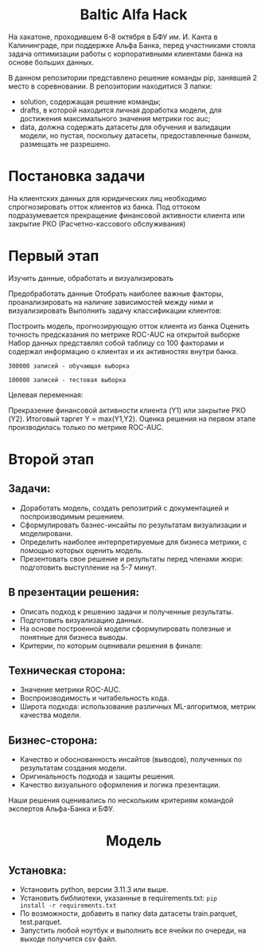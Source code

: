 <h1 align="center">Baltic Alfa Hack</h1>

На хакатоне, проходившем 6-8 октября в БФУ им. И. Канта в Калининграде, при поддержке Альфа Банка, перед участниками стояла задача оптимизации работы с корпоративными клиентами банка на основе больших данных.

В данном репозитории представлено решение команды pip, занявшей 2 место в соревновании. В репозитории находитися 3 папки:
* solution, содержащая решение команды;
* drafts, в которой находится личная доработка модели, для достижения максимального значения метрики roc auc;
* data, должна содержать датасеты для обучения и валидации модели, но пустая, поскольку датасеты, предоставленные банком, размещать не разрешено.

# Постановка задачи
На клиентских данных для юридических лиц необходимо спрогнозировать отток клиентов из банка. Под оттоком подразумевается прекращение финансовой активности клиента или закрытие РКО (Расчетно-кассового обслуживания)

# Первый этап

Изучить данные, обработать и визуализировать

Предобработать данные
Отобрать наиболее важные факторы, проанализировать на наличие зависимостей между ними и визуализировать
Выполнить задачу классификации клиентов:

Построить модель, прогнозирующую отток клиента из банка
Оценить точность предсказания по метрике ROC-AUC на открытой выборке
Набор данных представлял собой таблицу со 100 факторами и содержал информацию о клиентах и их активностях внутри банка.

<code>300000 записей - обучающая выборка</code>

<code>100000 записей - тестовая выборка</code>

Целевая переменная:

Прекразение финансовой активности клиента (Y1) или закрытие РКО (Y2).
Итоговый таргет Y = max(Y1,Y2).
Оценка решения на первом этапе производилась только по метрике ROC-AUC.

# Второй этап
## Задачи:

* Доработать модель, создать репозитрий с документацией и поспроизводимым решением.
* Сформулировать базнес-инсайты по результатам визуализации и моделировани.
* Определить наиболее интерпретируемые для бизнеса метрики, с помощью которых оценить модель.
* Презентовать свое решение и результаты перед членами жюри: подготовить выступление на 5-7 минут.

## В презентации решения:

* Описать подход к решению задачи и полученные результаты.
* Подготовить визуализацию данных.
* На основе построенной модели сформулировать полезные и понятные для бизнеса выводы.
* Критерии, по которым оценивали решения в финале:

## Техническая сторона:

* Значение метрики ROC-AUC.
* Воспроизводимость и читабельность кода.
* Широта подхода: использование различных ML-алгоритмов, метрик качества модели.

## Бизнес-сторона:
* Качество и обоснованность инсайтов (выводов), полученных по результатам создания модели.
* Оригинальность подхода и защиты решения.
* Качество визуального оформления и логика презентации.

Наши решения оценивались по нескольким критериям командой экспертов Альфа-Банка и БФУ.


<h1 align="center">Модель</h1>

## Установка:

* Установить python, версии 3.11.3 или выше.
* Установить библиотеки, указанные в requirements.txt: <code>pip install -r requirements.txt</code>
* По возможности, добавить в папку data датасеты train.parquet, test.parquet.
* Запустить любой ноутбук и выполнить все ячейки по очереди, на выходе получится csv файл.
